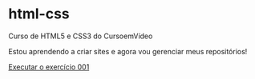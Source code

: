 # html-css
 Curso de HTML5 e CSS3 do CursoemVídeo

Estou aprendendo a criar sites e agora vou gerenciar meus repositórios!

<a href="https://diogopereira2009.github.io/html-css/exercício/ex001/index.html">Executar o exercício 001</a>